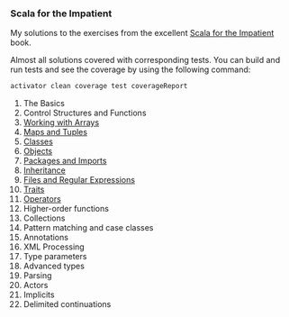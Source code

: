 ### Scala for the Impatient
My solutions to the exercises from the excellent [Scala for the Impatient](https://www.typesafe.com/resources/e-book/scala-for-the-impatient) book.

Almost all solutions covered with corresponding tests. You can build and run tests and see the coverage by using the following command:

```bash
activator clean coverage test coverageReport
```

1. The Basics
2. Control Structures and Functions
3. [Working with Arrays](https://github.com/viktor-podzigun/scala-impatient/blob/master/src/main/scala/Chapter03.scala)
4. [Maps and Tuples](https://github.com/viktor-podzigun/scala-impatient/blob/master/src/main/scala/Chapter04.scala)
5. [Classes](https://github.com/viktor-podzigun/scala-impatient/blob/master/src/main/scala/Chapter05.scala)
6. [Objects](https://github.com/viktor-podzigun/scala-impatient/blob/master/src/main/scala/Chapter06.scala)
7. [Packages and Imports](https://github.com/viktor-podzigun/scala-impatient/blob/master/src/main/scala/Chapter07.scala)
8. [Inheritance](https://github.com/viktor-podzigun/scala-impatient/blob/master/src/main/scala/Chapter08.scala)
9. [Files and Regular Expressions](https://github.com/viktor-podzigun/scala-impatient/blob/master/src/main/scala/Chapter09.scala)
10. [Traits](https://github.com/viktor-podzigun/scala-impatient/blob/master/src/main/scala/Chapter10.scala)
11. [Operators](https://github.com/viktor-podzigun/scala-impatient/blob/master/src/main/scala/Chapter11.scala)
12. Higher-order functions
13. Collections
14. Pattern matching and case classes
15. Annotations
16. XML Processing
17. Type parameters
18. Advanced types
19. Parsing
20. Actors
21. Implicits
22. Delimited continuations
